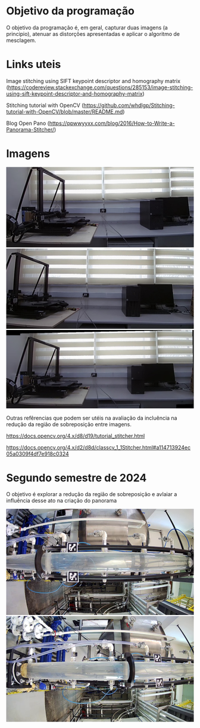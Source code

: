 # Objetivo da programação
O objetivo da programação é, em geral, capturar duas imagens  (a principio), atenuar as distorções apresentadas e aplicar o algoritmo de mesclagem.

# Links uteis
Image stitching using SIFT keypoint descriptor and homography matrix (https://codereview.stackexchange.com/questions/285153/image-stitching-using-sift-keypoint-descriptor-and-homography-matrix)

Stitching tutorial with OpenCV (https://github.com/whdlgp/Stitching-tutorial-with-OpenCV/blob/master/README.md)

Blog Open Pano (https://ppwwyyxx.com/blog/2016/How-to-Write-a-Panorama-Stitcher/)

# Imagens
<img src="https://github.com/Gabri-el-Batata/StitchingImage/blob/main/esquerdaCorrigida.jpeg" alt="Foto esquerda">
<img src="https://github.com/Gabri-el-Batata/StitchingImage/blob/main/direitaCorrigida.jpeg" alt="Foto direita">
<img src="https://github.com/Gabri-el-Batata/StitchingImage/blob/main/result.jpg" alt="Panorama">


Outras refêrencias que podem ser utéis na avaliação da incluência na redução da região de sobreposição entre imagens.

https://docs.opencv.org/4.x/d8/d19/tutorial_stitcher.html

https://docs.opencv.org/4.x/d2/d8d/classcv_1_1Stitcher.html#a114713924ec05a0309f4df7e918c0324

# Segundo semestre de 2024

O objetivo é explorar a redução da região de sobreposição e avlaiar a influência desse ato na criação do panorama

<img src="https://github.com/Gabri-el-Batata/StitchingImage/blob/batata_dev/img0_Camera1.png" alt = "Foto da câmera de cima">
<img src="https://github.com/Gabri-el-Batata/StitchingImage/blob/batata_dev/img0_Camera2.png" alt = "Foto da câmera de baixo">

